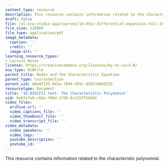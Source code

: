 ```yaml
---
content_type: resource
description: This resource contains information related to the characteristic polynomial.
draft: false
file: /ol-ocw-studio-app/courses/18-03sc-differential-equations-fall-2011/8a67e7e0c66af86d1f680c115755b981_MIT18_03SCF11_s12_2btext.pdf
file_size: 118989
file_type: application/pdf
image_metadata:
  caption: ''
  credit: ''
  image-alt: ''
learning_resource_types:
- Lecture Notes
license: https://creativecommons.org/licenses/by-nc-sa/4.0/
ocw_type: OCWFile
parent_title: Modes and the Characteristic Equation
parent_type: CourseSection
parent_uid: dde9f135-842a-7894-459c-d501349e5235
resourcetype: Document
title: '18.03SCF11 text: The Characteristic Polynomial'
uid: 8a67e7e0-c66a-f86d-1f68-0c115755b981
video_files:
  archive_url: ''
  video_captions_file: ''
  video_thumbnail_file: ''
  video_transcript_file: ''
video_metadata:
  video_speakers: ''
  video_tags: ''
  youtube_description: ''
  youtube_id: ''
---
```

This resource contains information related to the characteristic polynomial.